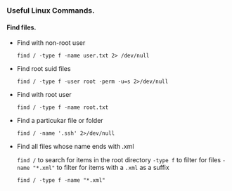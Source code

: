 ### Useful Linux Commands.

#### Find files. 
* Find with non-root user
  ```
  find / -type f -name user.txt 2> /dev/null 
  ```
* Find root suid files
  ```
  find / -type f -user root -perm -u=s 2>/dev/null
  ```
* Find with root user
  ```
  find / -type f -name root.txt 
  ```
* Find a particukar file or folder 
  ```
  find / -name '.ssh' 2>/dev/null
  ```
* Find all files whose name ends with .xml

    ```find /``` to search for items in the root directory
    ```-type f``` to filter for files
    ```-name "*.xml"``` to filter for items with a ```.xml``` as a suffix

    ```find / -type f -name "*.xml"```  
